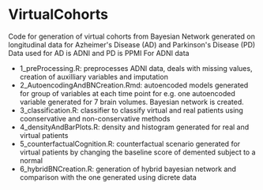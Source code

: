 # VirtualCohorts
Code for generation of virtual cohorts from Bayesian Network generated on longitudinal data for Azheimer's Disease (AD) and Parkinson's Disease (PD)
Data used for AD is ADNI and PD is PPMI
For ADNI data
* 1_preProcessing.R: preprocesses ADNI data, deals with missing values, creation of auxilliary variables and imputation
* 2_AutoencodingAndBNCreation.Rmd: autoencoded models generated for group of variables at each time point for e.g. one autoencoded variable generated for 7 brain volumes. Bayesian network is created.
* 3_classification.R: classifier to classify virtual and real patients using coonservative and non-conservative methods
* 4_densityAndBarPlots.R: density and histogram generated for real and virtual patients 
* 5_counterfactualCognition.R: counterfactual scenario generated for virtual patients by changing the baseline score of demented subject to a normal
* 6_hybridBNCreation.R: generation of hybrid bayesian network and comparison with the one generated using dicrete data
